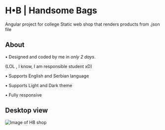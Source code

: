 # H•B | Handsome Bags 

Angular project for college
Static web shop that renders products from .json file

## About

• Designed and coded by me in *only 2 days*.

(LOL , I know, I am responsible student xD)

• Supports English and Serbian language

• Supports Light and Dark theme

• Fully responsive

## Desktop view
![Image of HB shop](https://user-images.githubusercontent.com/37509700/95372116-6af17080-08db-11eb-98a0-6cce639de873.png)
